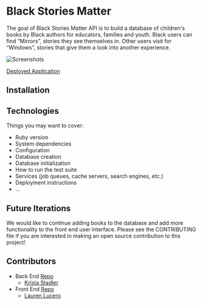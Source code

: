 # Black Stories Matter 
The goal of Black Stories Matter API is to build a database of children's books by Black authors for educators, families and youth. 
Black users can find “Mirrors”, stories they see themselves in. Other users visit for “Windows”, stories that give them a look into another experience.

![Screenshots]()

[Deployed Application](https://black-stories-matter-api.herokuapp.com/)

## Installation

## Technologies
Things you may want to cover:
* Ruby version
* System dependencies
* Configuration
* Database creation
* Database initialization
* How to run the test suite
* Services (job queues, cache servers, search engines, etc.)
* Deployment instructions
* ...

## Future Iterations
We would like to continue adding books to the database and add more functionality to the front end user interface.
Please see the CONTRIBUTING file if you are interested in making an open source contribution to this project!

## Contributors
- Back End [Repo](https://github.com/Black-Stories-Matter/black_stories_matter_api) 
  - [Krista Stadler](https://github.com/kristastadler)
- Front End [Repo](https://github.com/Black-Stories-Matter/black-stories-matter-fe) 
  - [Lauren Lucero](https://github.com/laurenlucero)
